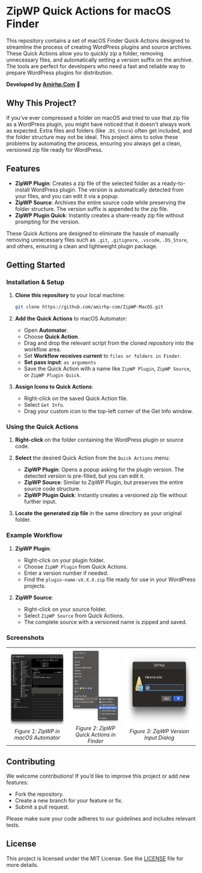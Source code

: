 # **ZipWP Quick Actions for macOS Finder**

This repository contains a set of macOS Finder Quick Actions designed to streamline the process of creating WordPress plugins and source archives. These Quick Actions allow you to quickly zip a folder, removing unnecessary files, and automatically setting a version suffix on the archive. The tools are perfect for developers who need a fast and reliable way to prepare WordPress plugins for distribution.

**Developed by [Amirhp.Com](https://Amirhp.Com/)** 🦖

## **Why This Project?**

If you've ever compressed a folder on macOS and tried to use that zip file as a WordPress plugin, you might have noticed that it doesn't always work as expected. Extra files and folders (like `.DS_Store`) often get included, and the folder structure may not be ideal. This project aims to solve these problems by automating the process, ensuring you always get a clean, versioned zip file ready for WordPress.

## **Features**

- **ZipWP Plugin**: Creates a zip file of the selected folder as a ready-to-install WordPress plugin. The version is automatically detected from your files, and you can edit it via a popup.
- **ZipWP Source**: Archives the entire source code while preserving the folder structure. The version suffix is appended to the zip file.
- **ZipWP Plugin Quick**: Instantly creates a share-ready zip file without prompting for the version.

These Quick Actions are designed to eliminate the hassle of manually removing unnecessary files such as `.git`, `.gitignore`, `.vscode`, `.DS_Store`, and others, ensuring a clean and lightweight plugin package.

## **Getting Started**

### **Installation & Setup**

1. **Clone this repository** to your local machine:

   ```bash
   git clone https://github.com/amirhp-com/ZipWP-MacOS.git
   ```

2. **Add the Quick Actions** to macOS Automator:

   - Open **Automator**.
   - Choose **Quick Action**.
   - Drag and drop the relevant script from the cloned repository into the workflow area.
   - Set **Workflow receives current** to `files or folders in Finder`.
   - **Set pass input**: `as arguments`
   - Save the Quick Action with a name like `ZipWP Plugin`, `ZipWP Source`, or `ZipWP Plugin Quick`.

3. **Assign Icons to Quick Actions**:
   - Right-click on the saved Quick Action file.
   - Select `Get Info`.
   - Drag your custom icon to the top-left corner of the Get Info window.

### **Using the Quick Actions**

1. **Right-click** on the folder containing the WordPress plugin or source code.
2. **Select** the desired Quick Action from the `Quick Actions` menu:

   - **ZipWP Plugin**: Opens a popup asking for the plugin version. The detected version is pre-filled, but you can edit it.
   - **ZipWP Source**: Similar to ZipWP Plugin, but preserves the entire source code structure.
   - **ZipWP Plugin Quick**: Instantly creates a versioned zip file without further input.

3. **Locate the generated zip file** in the same directory as your original folder.

### **Example Workflow**

1. **ZipWP Plugin**:

   - Right-click on your plugin folder.
   - Choose `ZipWP Plugin` from Quick Actions.
   - Enter a version number if needed.
   - Find the `plugin-name-vX.X.X.zip` file ready for use in your WordPress projects.

2. **ZipWP Source**:
   - Right-click on your source folder.
   - Select `ZipWP Source` from Quick Actions.
   - The complete source with a versioned name is zipped and saved.

### **Screenshots**

<table>
  <tr>
    <td align="center">
      <a href="shot1.png">
        <img src="shot1.png" height="200">
      </a>
      <br>
      <em>Figure 1: ZipWP in macOS Automator</em>
    </td>
    <td align="center">
      <a href="shot2.png">
        <img src="shot2.png" height="200">
      </a>
      <br>
      <em>Figure 2: ZipWP Quick Actions in Finder</em>
    </td>
    <td align="center">
      <a href="shot3.png">
        <img src="shot3.png" height="200">
      </a>
      <br>
      <em>Figure 3: ZipWP Version Input Dialog</em>
    </td>
  </tr>
</table>








## **Contributing**

We welcome contributions! If you’d like to improve this project or add new features:

- Fork the repository.
- Create a new branch for your feature or fix.
- Submit a pull request.

Please make sure your code adheres to our guidelines and includes relevant tests.

## **License**

This project is licensed under the MIT License. See the [LICENSE](LICENSE) file for more details.

